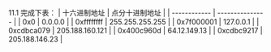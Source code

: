 11.1 完成下表：
| 十六进制地址 | 点分十进制地址  |
| ------------ | --------------- |
| 0x0          | 0.0.0.0         |
| 0xffffffff   | 255.255.255.255 |
| 0x7f000001   | 127.0.0.1       |
| 0xcdbca079   | 205.188.160.121 |
| 0x400c960d   | 64.12.149.13    |
| 0xcdbc9217   | 205.188.146.23  |
